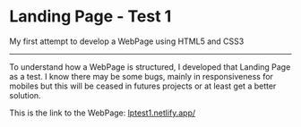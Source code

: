 # Landing Page - Test 1
My first attempt to develop a WebPage using HTML5 and CSS3

<hr>

To understand how a WebPage is structured, I developed that Landing Page as a test. I know there may be some bugs, mainly in responsiveness for mobiles but this will be ceased in futures projects or at least get a better solution.

This is the link to the WebPage: <a href="https://lptest1.netlify.app/" target="_blank">lptest1.netlify.app/</a>
